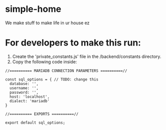 # simple-home
We make stuff to make life in ur house ez

# For developers to make this run:
1. Create the 'private_constants.js' file in the /backend/constants directory.
2. Copy the following code inside:
  ```
//========== MARIADB CONNECTION PARAMETERS ==========//

const sql_options = { // TODO: change this
    database: '',
    username: '', 
    password: '',
    host: 'localhost',
    dialect: 'mariadb'
  }

  //========== EXPORTS ==========//

  export default sql_options;
  ```
